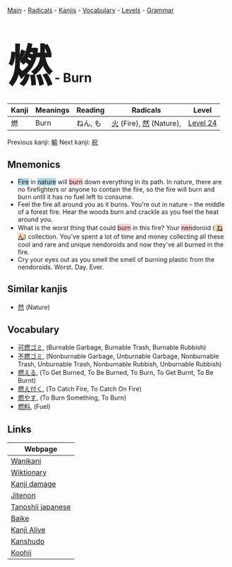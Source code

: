 <style> bigfont {font-size: 100px}</style>
[Main](../index.md) -
[Radicals](../radicals.md) -
[Kanjis](../kanjis.md) -
[Vocabulary](../vocabulary.md) -
[Levels](../levels.md) -
[Grammar](../grammar.md)
# <bigfont> 燃</bigfont> - Burn 

| Kanji | Meanings | Reading | Radicals | Level |
| --- | --- | --- | --- | --- |
| 燃 | Burn | ねん, も | [火](../radicals/火.md) (Fire), [然](../radicals/然.md) (Nature),  | [Level 24](../levels/wk_level24.md) |

Previous kanji: [輸](輸.md) Next kanji: [祝](祝.md) 

## Mnemonics
 * <span style="background-color:#ADD8E6"> Fire</span> in <span style="background-color:#ADD8E6"> nature</span> will <span style="background-color:#ffcccb"> burn</span> down everything in its path. In nature, there are no firefighters or anyone to contain the fire, so the fire will burn and burn until it has no fuel left to consume.
* Feel the fire all around you as it burns. You’re out in nature – the middle of a forest fire. Hear the woods burn and crackle as you feel the heat around you.
* What is the worst thing that could <span style="background-color:#ffcccb"> burn</span> in this fire? Your <span style="background-color:#ffcccb"> nen</span>doroid (<span style="background-color:#fed8b1"> [ねん](https://jisho.org/search/ねん)</span>) collection. You've spent a lot of time and money collecting all these cool and rare and unique nendoroids and now they've all burned in the fire.
* Cry your eyes out as you smell the smell of burning plastic from the nendoroids. Worst. Day. Ever.


## Similar kanjis
 * [然](然.md) (Nature)


## Vocabulary
 * [可燃ゴミ](../vocabulary/燃.md), (Burnable Garbage, Burnable Trash, Burnable Rubbish)
* [不燃ゴミ](../vocabulary/燃.md), (Nonburnable Garbage, Unburnable Garbage, Nonburnable Trash, Unburnable Trash, Nonburnable Rubbish, Unburnable Rubbish)
* [燃える](../vocabulary/燃.md), (To Get Burned, To Be Burned, To Burn, To Get Burnt, To Be Burnt)
* [燃え付く](../vocabulary/燃.md), (To Catch Fire, To Catch On Fire)
* [燃やす](../vocabulary/燃.md), (To Burn Something, To Burn)
* [燃料](../vocabulary/燃.md), (Fuel)



## Links 

| Webpage |
| --- |
| [Wanikani          ](https://www.wanikani.com/kanji/燃) |
| [Wiktionary        ](https://en.wiktionary.org/wiki/燃) |
| [Kanji damage      ](http://www.kanjidamage.com/kanji/search?utf8=✓&q=燃) |
| [Jitenon           ](https://jitenon.com/kanji/燃) |
| [Tanoshii japanese ](https://www.tanoshiijapanese.com/dictionary/kanji.cfm?k=燃) |
| [Baike             ](https://baike.baidu.com/item/燃) |
| [Kanji Alive       ](https://app.kanjialive.com/燃) |
| [Kanshudo          ](https://www.kanshudo.com/searchmn?q=燃) |
| [Koohii            ](https://kanji.koohii.com/study/kanji/燃) |
